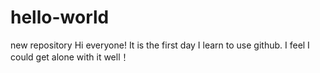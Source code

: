 # hello-world
new repository
Hi everyone!
It is the first day I learn to use github.
I feel I could get alone with it well！
